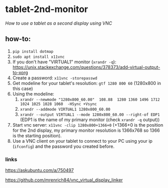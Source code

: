 # tablet-2nd-monitor

*How to use a tablet as a second display using VNC*

## how-to:
        
1. `pip install dotmap`  
2. `sudo apt install x11vnc`
3. If you don't have "VIRTUAL1" monitor (`xrandr -q`): https://unix.stackexchange.com/questions/378373/add-virtual-output-to-xorg
4. Create a password: `x11vnc -storepasswd`
5. Get modeline for your tablet's resolution: `gtf 1280 800 60` (1280x800 in this case)
6. Using the modeline: 
    1. `xrandr --newmode "1280x800_60.00"  108.88  1280 1360 1496 1712  1024 1025 1028 1060  -HSync +Vsync`
    2. `xrandr --addmode VIRTUAL1 1280x800_60.00`
    3. `xrandr --output VIRTUAL1 --mode 1280x800_60.00 --right-of EDP1` (EDP1 is the name of my primary monitor (check `xrandr -q` output))
7. Start vnc server: `x11vnc -clip 1280x800+1366+0` (+1366+0 is the position for the 2nd display, my primary monitor resolution is 1366x768 so 1366 is the starting position).
8. Use a VNC client on your tablet to connect to your PC using your ip (`ifconfig`) and the password you created before.

### links

https://askubuntu.com/a/750497

https://github.com/mrenrich84/vnc_virtual_display_linker
